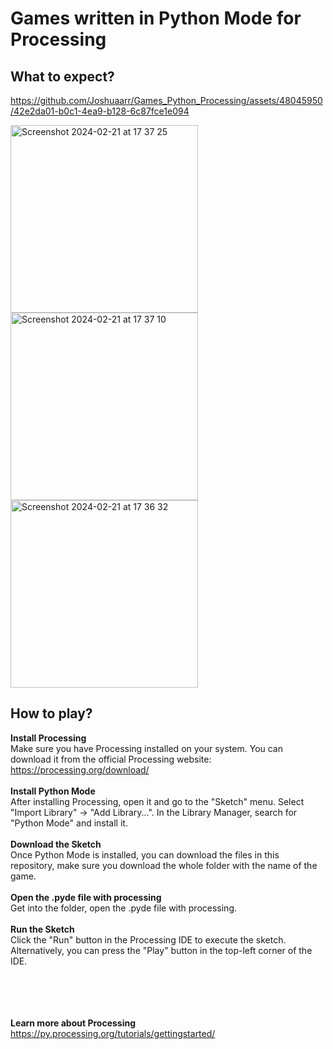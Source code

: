 # Games written in Python Mode for Processing

## What to expect?
https://github.com/Joshuaarr/Games_Python_Processing/assets/48045950/42e2da01-b0c1-4ea9-b128-6c87fce1e094

<img width="300" alt="Screenshot 2024-02-21 at 17 37 25" src="https://github.com/Joshuaarr/Games_Python_Processing/assets/48045950/d992178a-f0b1-4fba-a41b-549b415d7cc5">

<img width="300" alt="Screenshot 2024-02-21 at 17 37 10" src="https://github.com/Joshuaarr/Games_Python_Processing/assets/48045950/bf19c7ef-15db-4404-ad38-282286fdbb15">

<img width="300" alt="Screenshot 2024-02-21 at 17 36 32" src="https://github.com/Joshuaarr/Games_Python_Processing/assets/48045950/6165ddf4-01a4-4d4d-9d65-381263b5bd48">

## How to play?
**Install Processing**<br>
Make sure you have Processing installed on your system. You can download it from the official Processing website: https://processing.org/download/ <br>
<br>
**Install Python Mode**<br>
After installing Processing, open it and go to the "Sketch" menu. Select "Import Library" -> "Add Library...". In the Library Manager, search for "Python Mode" and install it. <br>
<br>
**Download the Sketch**<br>
Once Python Mode is installed, you can download the files in this repository, make sure you download the whole folder with the name of the game. <br>
<br>
**Open the .pyde file with processing**<br>
Get into the folder, open the .pyde file with processing. <br>
<br>
**Run the Sketch**<br>
Click the "Run" button in the Processing IDE to execute the sketch. Alternatively, you can press the "Play" button in the top-left corner of the IDE. <br>
<br><br><br><br>


**Learn more about Processing**
https://py.processing.org/tutorials/gettingstarted/
